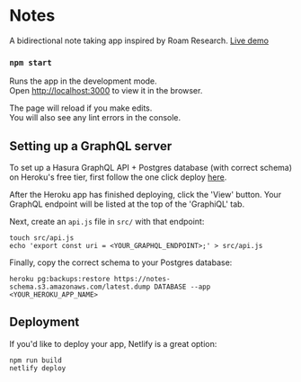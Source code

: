 # Notes

A bidirectional note taking app inspired by Roam Research. [Live demo](https://linked-notes.netlify.app/)

### `npm start`

Runs the app in the development mode.<br />
Open [http://localhost:3000](http://localhost:3000) to view it in the browser.

The page will reload if you make edits.<br />
You will also see any lint errors in the console.

## Setting up a GraphQL server

To set up a Hasura GraphQL API + Postgres database (with correct schema) on Heroku's free tier, first follow the one click deploy [here](https://hasura.io/docs/1.0/graphql/manual/getting-started/heroku-simple.html).

After the Heroku app has finished deploying, click the 'View' button. Your GraphQL endpoint will be listed at the top of the 'GraphiQL' tab.

Next, create an `api.js` file in `src/` with that endpoint:

```
touch src/api.js
echo 'export const uri = <YOUR_GRAPHQL_ENDPOINT>;' > src/api.js
```

Finally, copy the correct schema to your Postgres database:

`heroku pg:backups:restore https://notes-schema.s3.amazonaws.com/latest.dump DATABASE --app <YOUR_HEROKU_APP_NAME>`

## Deployment

If you'd like to deploy your app, Netlify is a great option:

```
npm run build
netlify deploy
```
